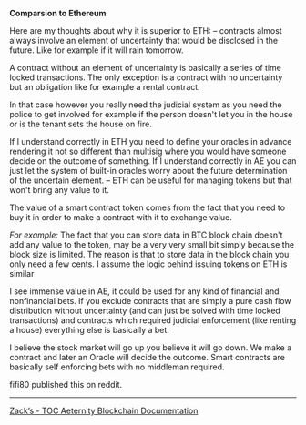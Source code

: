 **Comparsion to Ethereum**

Here are my thoughts about why it is superior to ETH: – contracts almost 
always involve an element of uncertainty that would be disclosed in the 
future. Like for example if it will rain tomorrow. 

A contract without an element of uncertainty is basically a series of time 
locked transactions. The only exception is a contract with no uncertainty 
but an obligation like for example a rental contract. 

In that case however you really need the judicial system as you need the 
police to get involved for example if the person doesn't let you in the 
house or is the tenant sets the house on fire. 

If I understand correctly in ETH you need to define your oracles in advance
rendering it not so different than multisig where you would have someone 
decide on the outcome of something. If I understand correctly in AE you 
can just let the system of built-in oracles worry about the future determination
of the uncertain element. – ETH can be useful for managing tokens 
but that won't bring any value to it. 

The value of a smart contract token comes from the fact that you need to
buy it in order to make a contract with it to exchange value. 

_For example:_ The fact that you can store data in BTC block chain doesn't 
add any value to the token, may be a very very small bit simply because 
the block size is limited. The reason is that to store data in the block 
chain you only need a few cents. I assume the logic behind issuing tokens 
on ETH is similar

I see immense value in AE, it could be used for any kind of financial and 
nonfinancial bets. If you exclude contracts that are simply a pure cash 
flow distribution without uncertainty (and can just be solved with time locked transactions) 
and contracts which required judicial enforcement (like renting a house) 
everything else is basically a bet. 

I believe the stock market will go up you believe it will go down. 
We make a contract and later an Oracle will decide the outcome. 
Smart contracts are basically self enforcing bets with no middleman 
required.

fifi80 published this on reddit.

***
[Zack’s - TOC Aeternity Blockchain Documentation](Zack_Docs_TOC)
